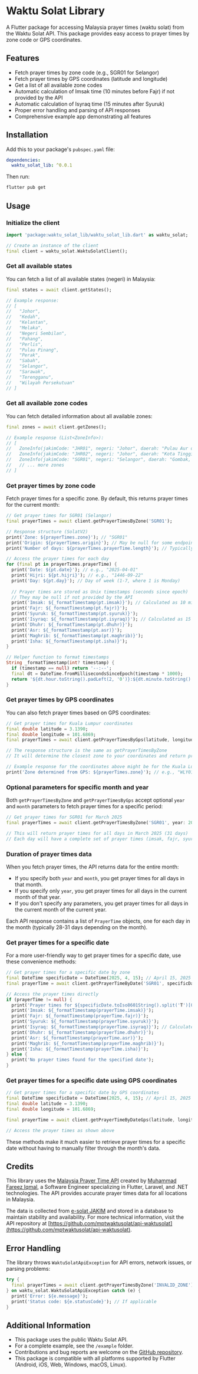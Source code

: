 # Waktu Solat Library

A Flutter package for accessing Malaysia prayer times (waktu solat) from the Waktu Solat API. This package provides easy access to prayer times by zone code or GPS coordinates.

## Features

- Fetch prayer times by zone code (e.g., SGR01 for Selangor)
- Fetch prayer times by GPS coordinates (latitude and longitude)
- Get a list of all available zone codes
- Automatic calculation of Imsak time (10 minutes before Fajr) if not provided by the API
- Automatic calculation of Isyraq time (15 minutes after Syuruk)
- Proper error handling and parsing of API responses
- Comprehensive example app demonstrating all features

## Installation

Add this to your package's `pubspec.yaml` file:

```yaml
dependencies:
  waktu_solat_lib: ^0.0.1
```

Then run:

```bash
flutter pub get
```

## Usage

### Initialize the client

```dart
import 'package:waktu_solat_lib/waktu_solat_lib.dart' as waktu_solat;

// Create an instance of the client
final client = waktu_solat.WaktuSolatClient();
```

### Get all available states

You can fetch a list of all available states (negeri) in Malaysia:

```dart
final states = await client.getStates();

// Example response:
// [
//   "Johor",
//   "Kedah",
//   "Kelantan",
//   "Melaka",
//   "Negeri Sembilan",
//   "Pahang",
//   "Perlis",
//   "Pulau Pinang",
//   "Perak",
//   "Sabah",
//   "Selangor",
//   "Sarawak",
//   "Terengganu",
//   "Wilayah Persekutuan"
// ]
```

### Get all available zone codes

You can fetch detailed information about all available zones:

```dart
final zones = await client.getZones();

// Example response (List<ZoneInfo>):
// [
//   ZoneInfo(jakimCode: "JHR01", negeri: "Johor", daerah: "Pulau Aur dan Pemanggil"),
//   ZoneInfo(jakimCode: "JHR02", negeri: "Johor", daerah: "Kota Tinggi, Mersing, Johor Bahru"),
//   ZoneInfo(jakimCode: "SGR01", negeri: "Selangor", daerah: "Gombak, Hulu Selangor, Rawang"),
//   // ... more zones
// ]
```

### Get prayer times by zone code

Fetch prayer times for a specific zone. By default, this returns prayer times for the current month:

```dart
// Get prayer times for SGR01 (Selangor)
final prayerTimes = await client.getPrayerTimesByZone('SGR01');

// Response structure (SolatV2)
print('Zone: ${prayerTimes.zone}'); // "SGR01"
print('Origin: ${prayerTimes.origin}'); // May be null for some endpoints
print('Number of days: ${prayerTimes.prayerTime.length}'); // Typically returns the full month (28-31 days)

// Access the prayer times for each day
for (final pt in prayerTimes.prayerTime) {
  print('Date: ${pt.date}'); // e.g., "2025-04-01"
  print('Hijri: ${pt.hijri}'); // e.g., "1446-09-22"
  print('Day: ${pt.day}'); // Day of week (1-7, where 1 is Monday)
  
  // Prayer times are stored as Unix timestamps (seconds since epoch)
  // They may be null if not provided by the API
  print('Imsak: ${_formatTimestamp(pt.imsak)}'); // Calculated as 10 minutes before Fajr if not provided
  print('Fajr: ${_formatTimestamp(pt.fajr)}');
  print('Syuruk: ${_formatTimestamp(pt.syuruk)}');
  print('Isyraq: ${_formatTimestamp(pt.isyraq)}'); // Calculated as 15 minutes after Syuruk
  print('Dhuhr: ${_formatTimestamp(pt.dhuhr)}');
  print('Asr: ${_formatTimestamp(pt.asr)}');
  print('Maghrib: ${_formatTimestamp(pt.maghrib)}');
  print('Isha: ${_formatTimestamp(pt.isha)}');
}

// Helper function to format timestamps
String _formatTimestamp(int? timestamp) {
  if (timestamp == null) return '--:--';
  final dt = DateTime.fromMillisecondsSinceEpoch(timestamp * 1000);
  return '${dt.hour.toString().padLeft(2, '0')}:${dt.minute.toString().padLeft(2, '0')}';
}
```

### Get prayer times by GPS coordinates

You can also fetch prayer times based on GPS coordinates:

```dart
// Get prayer times for Kuala Lumpur coordinates
final double latitude = 3.1390;
final double longitude = 101.6869;
final prayerTimes = await client.getPrayerTimesByGps(latitude, longitude);

// The response structure is the same as getPrayerTimesByZone
// It will determine the closest zone to your coordinates and return prayer times for that zone

// Example response for the coordinates above might be for the Kuala Lumpur zone
print('Zone determined from GPS: ${prayerTimes.zone}'); // e.g., "WLY01"
```

### Optional parameters for specific month and year

Both `getPrayerTimesByZone` and `getPrayerTimesByGps` accept optional `year` and `month` parameters to fetch prayer times for a specific period:

```dart
// Get prayer times for SGR01 for March 2025
final prayerTimes = await client.getPrayerTimesByZone('SGR01', year: 2025, month: 3);

// This will return prayer times for all days in March 2025 (31 days)
// Each day will have a complete set of prayer times (imsak, fajr, syuruk, etc.)
```

### Duration of prayer times data

When you fetch prayer times, the API returns data for the entire month:

- If you specify both `year` and `month`, you get prayer times for all days in that month.
- If you specify only `year`, you get prayer times for all days in the current month of that year.
- If you don't specify any parameters, you get prayer times for all days in the current month of the current year.

Each API response contains a list of `PrayerTime` objects, one for each day in the month (typically 28-31 days depending on the month).

### Get prayer times for a specific date

For a more user-friendly way to get prayer times for a specific date, use these convenience methods:

```dart
// Get prayer times for a specific date by zone
final DateTime specificDate = DateTime(2025, 4, 15); // April 15, 2025
final prayerTime = await client.getPrayerTimeByDate('SGR01', specificDate);

// Access the prayer times directly
if (prayerTime != null) {
  print('Prayer times for ${specificDate.toIso8601String().split('T')[0]}:');
  print('Imsak: ${_formatTimestamp(prayerTime.imsak)}');
  print('Fajr: ${_formatTimestamp(prayerTime.fajr)}');
  print('Syuruk: ${_formatTimestamp(prayerTime.syuruk)}');
  print('Isyraq: ${_formatTimestamp(prayerTime.isyraq)}'); // Calculated as 15 minutes after Syuruk
  print('Dhuhr: ${_formatTimestamp(prayerTime.dhuhr)}');
  print('Asr: ${_formatTimestamp(prayerTime.asr)}');
  print('Maghrib: ${_formatTimestamp(prayerTime.maghrib)}');
  print('Isha: ${_formatTimestamp(prayerTime.isha)}');
} else {
  print('No prayer times found for the specified date');
}
```

### Get prayer times for a specific date using GPS coordinates

```dart
// Get prayer times for a specific date by GPS coordinates
final DateTime specificDate = DateTime(2025, 4, 15); // April 15, 2025
final double latitude = 3.1390;
final double longitude = 101.6869;

final prayerTime = await client.getPrayerTimeByDateGps(latitude, longitude, specificDate);

// Access the prayer times as shown above
```

These methods make it much easier to retrieve prayer times for a specific date without having to manually filter through the month's data.

## Credits

This library uses the [Malaysia Prayer Time API](https://api.waktusolat.app/docs) created by [Muhammad Fareez Iqmal](https://iqfareez.com/about), a Software Engineer specializing in Flutter, Laravel, and .NET technologies. The API provides accurate prayer times data for all locations in Malaysia.

The data is collected from [e-solat JAKIM](https://www.e-solat.gov.my/) and stored in a database to maintain stability and availability. For more technical information, visit the API repository at [https://github.com/mptwaktusolat/api-waktusolat](https://github.com/mptwaktusolat/api-waktusolat).

## Error Handling

The library throws `WaktuSolatApiException` for API errors, network issues, or parsing problems:

```dart
try {
  final prayerTimes = await client.getPrayerTimesByZone('INVALID_ZONE');
} on waktu_solat.WaktuSolatApiException catch (e) {
  print('Error: ${e.message}');
  print('Status code: ${e.statusCode}'); // If applicable
}
```

## Additional Information

- This package uses the public Waktu Solat API.
- For a complete example, see the `/example` folder.
- Contributions and bug reports are welcome on the [GitHub repository](https://github.com/apkdmg/waktu_solat_lib).
- This package is compatible with all platforms supported by Flutter (Android, iOS, Web, Windows, macOS, Linux).

